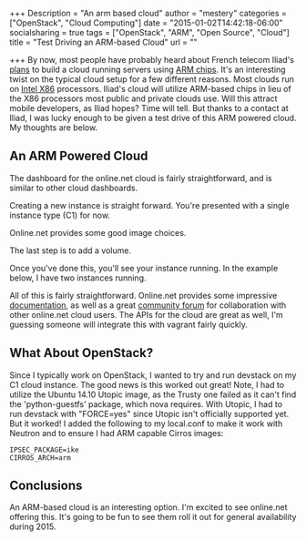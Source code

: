 +++
Description = "An arm based cloud"
author = "mestery"
categories = ["OpenStack", "Cloud Computing"]
date = "2015-01-02T14:42:18-06:00"
socialsharing = true
tags = ["OpenStack", "ARM", "Open Source", "Cloud"]
title = "Test Driving an ARM-based Cloud"
url = ""

+++
By now, most people have probably heard about French telecom Iliad's
[plans](http://venturebeat.com/2014/12/29/why-french-telecom-iliad-is-launching-an-arm-based-cloud-service-and-why-it-matters/)
to build a cloud running servers using [ARM chips](http://en.wikipedia.org/wiki/ARM_architecture). It's an interesting twist on the typical
cloud setup for a few different reasons. Most clouds run on [Intel X86](http://en.wikipedia.org/wiki/X86) processors.  Iliad's cloud
will utilize ARM-based chips in lieu of the X86 processors most public and private clouds use. Will this attract mobile developers,
as Iliad hopes? Time will tell. But thanks to a contact at Iliad, I was lucky enough to be given a test drive of this ARM powered
cloud. My thoughts are below.

An ARM Powered Cloud
--------------------
The dashboard for the online.net cloud is fairly straightforward, and is similar to other cloud dashboards.

Creating a new instance is straight forward. You're presented with a single instance type (C1) for now.

Online.net provides some good image choices.

The last step is to add a volume.

Once you've done this, you'll see your instance running. In the example below, I have two instances running.

All of this is fairly straightforward. Online.net provides some impressive [documentation](https://doc.cloud.online.net/),
as well as a great [community forum](https://community.cloud.online.net/) for collaboration with other online.net cloud
users. The APIs for the cloud are great as well, I'm guessing someone will integrate this with vagrant fairly quickly.

What About OpenStack?
---------------------
Since I typically work on OpenStack, I wanted to try and run devstack on my C1 cloud instance. The good news is this
worked out great! Note, I had to utilize the Ubuntu 14.10 Utopic image, as the Trusty one failed as it can't find the
'python-guestfs' package, which nova requires. With Utopic, I had to run devstack with "FORCE=yes" since Utopic isn't
officially supported yet. But it worked! I added the following to my local.conf to make it work with Neutron and to
ensure I had ARM capable Cirros images:

```
IPSEC_PACKAGE=ike
CIRROS_ARCH=arm
```

Conclusions
-----------
An ARM-based cloud is an interesting option. I'm excited to see online.net offering this. It's going to be fun
to see them roll it out for general availability during 2015.
